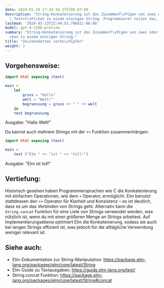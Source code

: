 ```yaml
---
date: 2024-01-20 17:34:34.275788-07:00
description: "String-Konkatenierung ist das Zusammenf\xFCgen von zwei oder mehreren\
  \ Textst\xFCcken zu einem einzigen String. Programmierer nutzen das, um dynamische\u2026"
lastmod: '2024-03-13T22:44:53.796811-06:00'
model: gpt-4-1106-preview
summary: "String-Konkatenierung ist das Zusammenf\xFCgen von zwei oder mehreren Textst\xFC\
  cken zu einem einzigen String."
title: "Zeichenketten verkn\xFCpfen"
weight: 3
---
```


## Vorgehensweise:
```Elm
import Html exposing (text)

main =
    let
        gruss = "Hallo"
        welt = "Welt!"
        begruessung = gruss ++ " " ++ welt
    in
    text begruessung
```

Ausgabe: "Hallo Welt!"

Du kannst auch mehrere Strings mit der `++` Funktion zusammenhängen:

```Elm
import Html exposing (text)

main =
    text ("Elm " ++ "ist " ++ "toll!")
```

Ausgabe: "Elm ist toll!"

## Vertiefung:
Historisch gesehen haben Programmiersprachen wie C die Konkatenierung mit einfachen Operationen, wie dem `+` Operator, ermöglicht. Elm benutzt stattdessen den `++` Operator für Klarheit und Konsistenz – es ist deutlich, dass es um das Verbinden von Strings geht. Alternativ kann die `String.concat` Funktion für eine Liste von Strings verwendet werden, was nützlich ist, wenn du mit einer größeren Menge an Strings arbeitest. Auf Implementierungsebene optimiert Elm die Konkatenierung, sodass sie auch bei langen Strings effizient ist, was jedoch für die alltägliche Verwendung weniger relevant ist.

## Siehe auch:
- Elm-Dokumentation zur String-Manipulation: https://package.elm-lang.org/packages/elm/core/latest/String
- Elm-Guide zu Textausgaben: https://guide.elm-lang.org/text/
- String.concat Funktion: https://package.elm-lang.org/packages/elm/core/latest/String#concat
